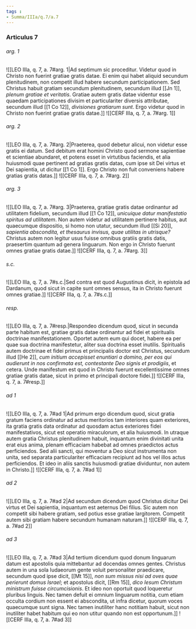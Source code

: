 ```yaml
---
tags : 
- Summa/IIIa/q.7/a.7
---
```


### Articulus 7

###### arg. 1
![[LEO IIIa, q. 7, a. 7#arg. 1|Ad septimum sic proceditur. Videtur quod in Christo non fuerint gratiae gratis datae. Ei enim qui habet aliquid secundum plenitudinem, non competit illud habere secundum participationem. Sed Christus habuit gratiam secundum plenitudinem, secundum illud [[Jn 1]], *plenum gratiae et veritatis*. Gratiae autem gratis datae videntur esse quaedam participationes divisim et particulariter diversis attributae, secundum illud [[1 Co 12]], *divisiones gratiarum sunt*. Ergo videtur quod in Christo non fuerint gratiae gratis datae.]]
![[CERF IIIa, q. 7, a. 7#arg. 1]]

###### arg. 2
![[LEO IIIa, q. 7, a. 7#arg. 2|Praeterea, quod debetur alicui, non videtur esse gratis ei datum. Sed debitum erat homini Christo quod sermone sapientiae et scientiae abundaret, et potens esset in virtutibus faciendis, et alia huiusmodi quae pertinent ad gratias gratis datas, cum ipse sit Dei virtus et Dei sapientia, ut dicitur [[1 Co 1]]. Ergo Christo non fuit conveniens habere gratias gratis datas.]]
![[CERF IIIa, q. 7, a. 7#arg. 2]]

###### arg. 3
![[LEO IIIa, q. 7, a. 7#arg. 3|Praeterea, gratiae gratis datae ordinantur ad utilitatem fidelium, secundum illud [[1 Co 12]], *unicuique datur manifestatio spiritus ad utilitatem*. Non autem videtur ad utilitatem pertinere habitus, aut quaecumque dispositio, si homo non utatur, secundum illud [[Si 20]], *sapientia abscondita, et thesaurus invisus, quae utilitas in utrisque?* Christus autem non legitur usus fuisse omnibus gratiis gratis datis, praesertim quantum ad genera linguarum. Non ergo in Christo fuerunt omnes gratiae gratis datae.]]
![[CERF IIIa, q. 7, a. 7#arg. 3]]

###### s.c.
![[LEO IIIa, q. 7, a. 7#s.c.|Sed contra est quod Augustinus dicit, in epistola ad Dardanum, quod sicut in capite sunt omnes sensus, ita in Christo fuerunt omnes gratiae.]]
![[CERF IIIa, q. 7, a. 7#s.c.]]

###### resp.
![[LEO IIIa, q. 7, a. 7#resp.|Respondeo dicendum quod, sicut in secunda parte habitum est, gratiae gratis datae ordinantur ad fidei et spiritualis doctrinae manifestationem. Oportet autem eum qui docet, habere ea per quae sua doctrina manifestetur, aliter sua doctrina esset inutilis. Spiritualis autem doctrinae et fidei primus et principalis doctor est Christus, secundum illud [[He 2]], *cum initium accepisset enuntiari a domino, per eos qui audierunt in nos confirmata est, contestante Deo signis et prodigiis*, et cetera. Unde manifestum est quod in Christo fuerunt excellentissime omnes gratiae gratis datae, sicut in primo et principali doctore fidei.]]
![[CERF IIIa, q. 7, a. 7#resp.]]

###### ad 1
![[LEO IIIa, q. 7, a. 7#ad 1|Ad primum ergo dicendum quod, sicut gratia gratum faciens ordinatur ad actus meritorios tam interiores quam exteriores, ita gratia gratis data ordinatur ad quosdam actus exteriores fidei manifestativos, sicut est operatio miraculorum, et alia huiusmodi. In utraque autem gratia Christus plenitudinem habuit, inquantum enim divinitati unita erat eius anima, plenam efficaciam habebat ad omnes praedictos actus perficiendos. Sed alii sancti, qui moventur a Deo sicut instrumenta non unita, sed separata particulariter efficaciam recipiunt ad hos vel illos actus perficiendos. Et ideo in aliis sanctis huiusmodi gratiae dividuntur, non autem in Christo.]]
![[CERF IIIa, q. 7, a. 7#ad 1]]

###### ad 2
![[LEO IIIa, q. 7, a. 7#ad 2|Ad secundum dicendum quod Christus dicitur Dei virtus et Dei sapientia, inquantum est aeternus Dei filius. Sic autem non competit sibi habere gratiam, sed potius esse gratiae largitorem. Competit autem sibi gratiam habere secundum humanam naturam.]]
![[CERF IIIa, q. 7, a. 7#ad 2]]

###### ad 3
![[LEO IIIa, q. 7, a. 7#ad 3|Ad tertium dicendum quod donum linguarum datum est apostolis quia mittebantur ad docendas omnes gentes. Christus autem in una sola Iudaeorum gente voluit personaliter praedicare, secundum quod ipse dicit, [[Mt 15]], *non sum missus nisi ad oves quae perierunt domus Israel*; et apostolus dicit, [[Rm 15]], *dico Iesum Christum ministrum fuisse circumcisionis*. Et ideo non oportuit quod loqueretur pluribus linguis. Nec tamen defuit ei omnium linguarum notitia, cum etiam occulta cordium non essent ei abscondita, ut infra dicetur, quorum voces quaecumque sunt signa. Nec tamen inutiliter hanc notitiam habuit, sicut non inutiliter habet habitum qui eo non utitur quando non est opportunum.]]
![[CERF IIIa, q. 7, a. 7#ad 3]]

